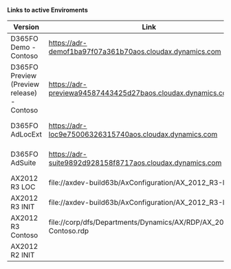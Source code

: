 **Links to active Enviroments**

|**Version**  | **Link** |**AXC file** | **Automation** |
|--|--|--|--|
|D365FO Demo - Contoso|https://adr-demof1ba97f07a361b70aos.cloudax.dynamics.com|  |7:00-17:00 (work days)|
|D365FO Preview (Preview release) - Contoso|https://adr-previewa94587443425d27baos.cloudax.dynamics.com/|  |7:00-17:00 (work days)|
|D365FO AdLocExt |https://adr-loc9e75006326315740aos.cloudax.dynamics.com|  |7:00-17:00 (work days)|
|D365FO AdSuite  |https://adr-suite9892d928158f8717aos.cloudax.dynamics.com|  |7:00-17:00 (work days)|
|AX2012 R3 LOC | file://axdev-build63b/AxConfiguration/AX_2012_R3-Loc.rdp |	\\\axdev-build63b\AxConfiguration\AX63LocBuild.axc  |  |
|AX2012 R3 INIT  |file://axdev-build63b/AxConfiguration/AX_2012_R3-Init.rdp  |	\\\axdev-build63b\AxConfiguration\AX63AdAxBuild.axc  |  |
|AX2012 R3 Contoso  | file://corp/dfs/Departments/Dynamics/AX/RDP/AX_2012_R3-Contoso.rdp | 	\\\axdev-beta63.si.corp.adacta-group.com\AXC\ax2012r3contoso.axc |  |
|AX2012 R2 INIT  |  |  |  |





